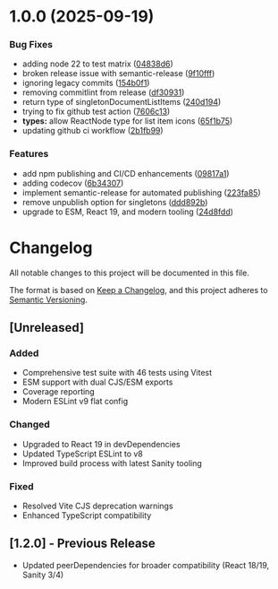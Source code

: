 # 1.0.0 (2025-09-19)


### Bug Fixes

* adding node 22 to test matrix ([04838d6](https://github.com/rcmaples/sanity-plugin-singleton-management/commit/04838d63f5737893cf38c516eb6812f7c4709b0e))
* broken release issue with semantic-release ([9f10fff](https://github.com/rcmaples/sanity-plugin-singleton-management/commit/9f10fffc4d65a163e711818131fc56d2d1e76192))
* ignoring legacy commits ([154b0f1](https://github.com/rcmaples/sanity-plugin-singleton-management/commit/154b0f1e78da07517211060df39969a5f423affe))
* removing commitlint from release ([df30931](https://github.com/rcmaples/sanity-plugin-singleton-management/commit/df3093147d2f5e07fe268e13acf10477497c1a56))
* return type of singletonDocumentListItems ([240d194](https://github.com/rcmaples/sanity-plugin-singleton-management/commit/240d194d4c80c07744a4be708cc094f73d50a0ff))
* trying to fix github test action ([7606c13](https://github.com/rcmaples/sanity-plugin-singleton-management/commit/7606c13a44495a7a95a04efd972577659fdcf277))
* **types:** allow ReactNode type for list item icons ([65f1b75](https://github.com/rcmaples/sanity-plugin-singleton-management/commit/65f1b75c87641909349a21a0941ce8b09ca7ec71))
* updating github ci workflow ([2b1fb99](https://github.com/rcmaples/sanity-plugin-singleton-management/commit/2b1fb993bf0ceba37c19ada32d612b37690ad25d))


### Features

* add npm publishing and CI/CD enhancements ([09817a1](https://github.com/rcmaples/sanity-plugin-singleton-management/commit/09817a1f0326ea5ec79d7ae555a3c340152a1f2c))
* adding codecov ([6b34307](https://github.com/rcmaples/sanity-plugin-singleton-management/commit/6b343071222be5728ed2fb7f6eb7d29da6fa402f))
* implement semantic-release for automated publishing ([223fa85](https://github.com/rcmaples/sanity-plugin-singleton-management/commit/223fa859f3dabdca7162d9a1beb9d832cc798c36))
* remove unpublish option for singletons ([ddd892b](https://github.com/rcmaples/sanity-plugin-singleton-management/commit/ddd892b5016b31345db5605ebaf91afe13518e6e))
* upgrade to ESM, React 19, and modern tooling ([24d8fdd](https://github.com/rcmaples/sanity-plugin-singleton-management/commit/24d8fdd9d0881a3a2d60efa9e1d7c5c8d5f94853))

# Changelog

All notable changes to this project will be documented in this file.

The format is based on [Keep a Changelog](https://keepachangelog.com/en/1.0.0/),
and this project adheres to [Semantic Versioning](https://semver.org/spec/v2.0.0.html).

## [Unreleased]

### Added

- Comprehensive test suite with 46 tests using Vitest
- ESM support with dual CJS/ESM exports
- Coverage reporting
- Modern ESLint v9 flat config

### Changed

- Upgraded to React 19 in devDependencies
- Updated TypeScript ESLint to v8
- Improved build process with latest Sanity tooling

### Fixed

- Resolved Vite CJS deprecation warnings
- Enhanced TypeScript compatibility

## [1.2.0] - Previous Release

- Updated peerDependencies for broader compatibility (React 18/19, Sanity 3/4)
